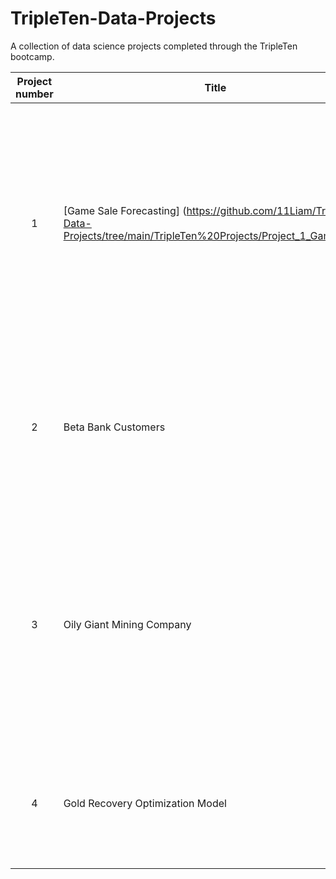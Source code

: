 # TripleTen-Data-Projects
A collection of data science projects completed through the TripleTen bootcamp. 

| Project number | Title | Description |
| :-----------: | ----------- |----------- |
| 1 | [Game Sale Forecasting] (https://github.com/11Liam/TripleTen-Data-Projects/tree/main/TripleTen%20Projects/Project_1_GameSales) | Analyzed video game sales, reviews, genres, and platform data from Ice's online store to identify key factors influencing game success and to support 2017 advertising campaign planning through data-driven insights. |
| 2 | Beta Bank Customers | Built a machine learning model to predict whether customers would leave a bank based on behavioral and demographic data. |
| 3 | Oily Giant Mining Company | Developed a predictive model using oil well data from three regions to identify the most profitable location for a new well, estimating reserve volumes and analyzing potential profit and risk with Bootstrapping.|
| 4 | Gold Recovery Optimization Model | Developed a predictive model to optimize gold recovery in a mineral extraction process using multistage data.|
